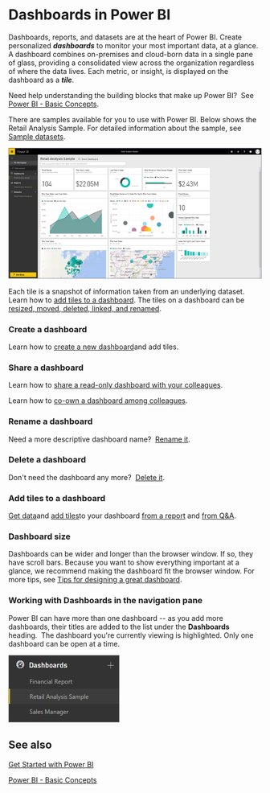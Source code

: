 ﻿<properties
   pageTitle="Dashboards in Power BI"
   description="Dashboards in Power BI"
   services="powerbi"
   documentationCenter=""
   authors="mihart"
   manager="mblythe"
   editor=""
   tags=""/>

<tags
   ms.service="powerbi"
   ms.devlang="NA"
   ms.topic="article"
   ms.tgt_pltfrm="NA"
   ms.workload="powerbi"
   ms.date="09/28/2015"
   ms.author="mihart"/>
# Dashboards in Power BI

Dashboards, reports, and datasets are at the heart of Power BI. Create personalized ***dashboards*** to monitor your most important data, at a glance.  A dashboard combines on-premises and cloud-born data in a single pane of glass, providing a consolidated view across the organization regardless of where the data lives. Each metric, or insight, is displayed on the dashboard as a ***tile***. 

Need help understanding the building blocks that make up Power BI?  See [Power BI - Basic Concepts](powerbi-service-basic-concepts.md).

There are samples available for you to use with Power BI. Below shows the Retail Analysis Sample. For detailed information about the sample, see [Sample datasets](powerbi-sample-datasets.md).

![](media/powerbi-service-dashboards/dashboard.png)

Each tile is a snapshot of information taken from an underlying dataset.  Learn how to [add tiles to a dashboard](powerbi-service-dashboard-tiles.md). The tiles on a dashboard can be [resized, moved, deleted, linked, and renamed](powerbi-service-edit-a-tile-in-a-dashboard.md). 


### Create a dashboard

Learn how to [create a new dashboard](powerbi-service-create-a-dashboard.md)and add tiles.

### Share a dashboard

Learn how to [share a read-only dashboard with your colleagues](powerbi-service-share-unshare-dashboard.md).

Learn how to [co-own a dashboard among colleagues](powerbi-service-organizational-content-packs-introduction.md).

### Rename a dashboard

Need a more descriptive dashboard name?  [Rename it](powerbi-service-rename-a-dashboard.md).

### Delete a dashboard

Don't need the dashboard any more?  [Delete it](powerbi-service-delete-or-remove-a-dashboard.md).

### Add tiles to a dashboard

[Get data](powerbi-service-get-data.md)and [add tiles](powerbi-service-dashboard-tiles.md)to your dashboard [from a report](powerbi-service-pin-a-tile-to-a-dashboard-from-a-report.md) and [from Q&A](powerbi-service-pin-a-tile-to-a-dashboard-from-the-question-box.md).

### Dashboard size

Dashboards can be wider and longer than the browser window. If so, they have scroll bars. Because you want to show everything important at a glance, we recommend making the dashboard fit the browser window. For more tips, see [Tips for designing a great dashboard](powerbi-service-tips-for-designing-a-great-dashboard.md).

### Working with Dashboards in the navigation pane

Power BI can have more than one dashboard -- as you add more dashboards, their titles are added to the list under the **Dashboards** heading.  The dashboard you're currently viewing is highlighted. Only one dashboard can be open at a time.

![](media/powerbi-service-dashboards/dashboardpanepiece.png)

## See also

[Get Started with Power BI](powerbi-service-get-started.md)

[Power BI - Basic Concepts](powerbi-service-basic-concepts.md)
